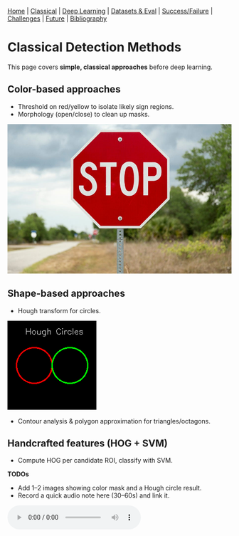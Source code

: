 [Home](index.md) | [Classical](classical.md) | [Deep Learning](deep-learning.md) | [Datasets & Eval](datasets.md) | [Success/Failure](successes-failures.md) | [Challenges](challenges.md) | [Future](future.md) | [Bibliography](bibliography.md)


# Classical Detection Methods

This page covers **simple, classical approaches** before deep learning.

## Color-based approaches
- Threshold on red/yellow to isolate likely sign regions.
- Morphology (open/close) to clean up masks.

![Stop Sign Example](assets/images/stop.jpg)

## Shape-based approaches
- Hough transform for circles.

![Hough Example](assets/images/hough-example.png) 

- Contour analysis & polygon approximation for triangles/octagons.

## Handcrafted features (HOG + SVM)
- Compute HOG per candidate ROI, classify with SVM.

**TODOs**
- Add 1–2 images showing color mask and a Hough circle result.
- Record a quick audio note here (30–60s) and link it.

<audio controls src="assets/audio/classical.mp3">Your browser does not support audio.</audio>

